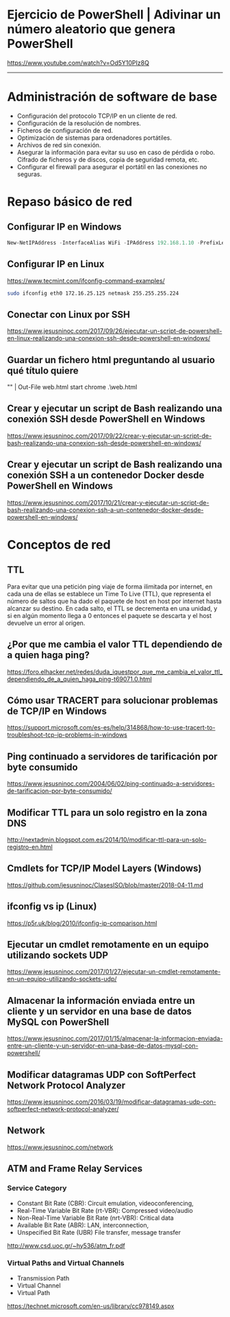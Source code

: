 # Ejercicio de PowerShell | Adivinar un número aleatorio que genera PowerShell
https://www.youtube.com/watch?v=Od5Y10PIz8Q

-----------------

# Administración de software de base

 - Configuración del protocolo TCP/IP en un cliente de red. 
 - Configuración de la resolución de nombres. 
 - Ficheros de configuración de red. 
 - Optimización de sistemas para ordenadores portátiles.
  - Archivos de red sin conexión.
  - Asegurar la información para evitar su uso en caso de pérdida o robo. Cifrado de ficheros y de discos, copia de seguridad remota, etc.
  - Configurar el firewall para asegurar el portátil en las conexiones no seguras.

# Repaso básico de red
## Configurar IP en Windows
```PowerShell
New-NetIPAddress -InterfaceAlias WiFi -IPAddress 192.168.1.10 -PrefixLength 24 -DefaultGateway 192.168.1.1
```

## Configurar IP en Linux
https://www.tecmint.com/ifconfig-command-examples/
```Bash
sudo ifconfig eth0 172.16.25.125 netmask 255.255.255.224
```

## Conectar con Linux por SSH
https://www.jesusninoc.com/2017/09/26/ejecutar-un-script-de-powershell-en-linux-realizando-una-conexion-ssh-desde-powershell-en-windows/

## Guardar un fichero html preguntando al usuario qué título quiere
"<html><title>"+(Read-Host "Introduzca título")+"</title></html>" | Out-File web.html
start chrome .\web.html

## Crear y ejecutar un script de Bash realizando una conexión SSH desde PowerShell en Windows
https://www.jesusninoc.com/2017/09/22/crear-y-ejecutar-un-script-de-bash-realizando-una-conexion-ssh-desde-powershell-en-windows/

## Crear y ejecutar un script de Bash realizando una conexión SSH a un contenedor Docker desde PowerShell en Windows
https://www.jesusninoc.com/2017/10/21/crear-y-ejecutar-un-script-de-bash-realizando-una-conexion-ssh-a-un-contenedor-docker-desde-powershell-en-windows/

# Conceptos de red
## TTL
Para evitar que una petición ping viaje de forma ilimitada por internet, en cada una de ellas se establece un Time To Live (TTL), que representa el número de saltos que ha dado el paquete de host en host por internet hasta alcanzar su destino. En cada salto, el TTL se decrementa en una unidad, y si en algún momento llega a 0 entonces el paquete se descarta y el host devuelve un error al origen.
## ¿Por que me cambia el valor TTL dependiendo de a quien haga ping?
https://foro.elhacker.net/redes/duda_iquestpor_que_me_cambia_el_valor_ttl_dependiendo_de_a_quien_haga_ping-t69071.0.html
## Cómo usar TRACERT para solucionar problemas de TCP/IP en Windows
https://support.microsoft.com/es-es/help/314868/how-to-use-tracert-to-troubleshoot-tcp-ip-problems-in-windows
## Ping continuado a servidores de tarificación por byte consumido
https://www.jesusninoc.com/2004/06/02/ping-continuado-a-servidores-de-tarificacion-por-byte-consumido/
## Modificar TTL para un solo registro en la zona DNS
http://nextadmin.blogspot.com.es/2014/10/modificar-ttl-para-un-solo-registro-en.html
## Cmdlets for TCP/IP Model Layers (Windows)
https://github.com/jesusninoc/ClasesISO/blob/master/2018-04-11.md
## ifconfig vs ip (Linux) 
https://p5r.uk/blog/2010/ifconfig-ip-comparison.html
## Ejecutar un cmdlet remotamente en un equipo utilizando sockets UDP
https://www.jesusninoc.com/2017/01/27/ejecutar-un-cmdlet-remotamente-en-un-equipo-utilizando-sockets-udp/
## Almacenar la información enviada entre un cliente y un servidor en una base de datos MySQL con PowerShell
https://www.jesusninoc.com/2017/01/15/almacenar-la-informacion-enviada-entre-un-cliente-y-un-servidor-en-una-base-de-datos-mysql-con-powershell/
## Modificar datagramas UDP con SoftPerfect Network Protocol Analyzer
https://www.jesusninoc.com/2016/03/19/modificar-datagramas-udp-con-softperfect-network-protocol-analyzer/
## Network
https://www.jesusninoc.com/network
## ATM and Frame Relay Services

### Service Category
- Constant Bit Rate (CBR):  Circuit emulation, videoconferencing,
- Real-Time Variable Bit Rate (rt-VBR): Compressed video/audio
- Non-Real-Time Variable Bit Rate (nrt-VBR): Critical data
- Available Bit Rate (ABR): LAN, interconnection,
- Unspecified Bit Rate (UBR) File transfer, message transfer

http://www.csd.uoc.gr/~hy536/atm_fr.pdf

### Virtual Paths and Virtual Channels
- Transmission Path
- Virtual Channel
- Virtual Path

https://technet.microsoft.com/en-us/library/cc978149.aspx
